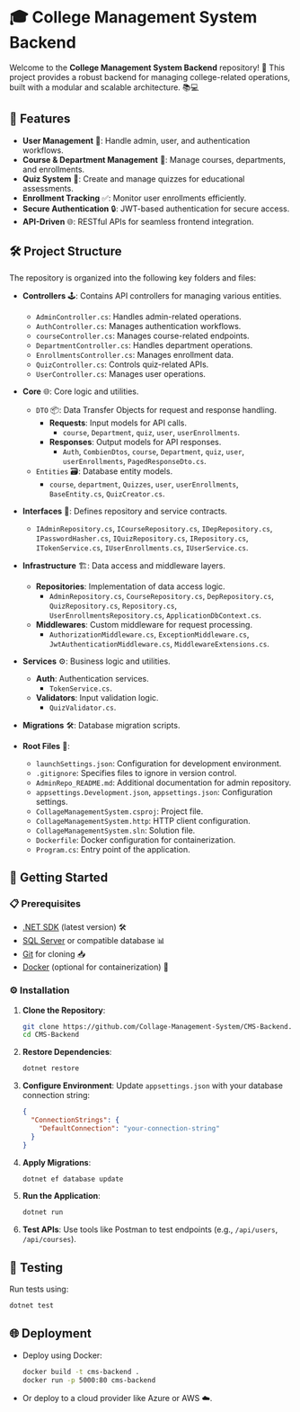 # 🎓 College Management System Backend

Welcome to the **College Management System Backend** repository! 🚀 This project provides a robust backend for managing college-related operations, built with a modular and scalable architecture. 📚💻

## 🌟 Features

- **User Management** 👥: Handle admin, user, and authentication workflows.
- **Course & Department Management** 📖: Manage courses, departments, and enrollments.
- **Quiz System** 🎯: Create and manage quizzes for educational assessments.
- **Enrollment Tracking** ✅: Monitor user enrollments efficiently.
- **Secure Authentication** 🔒: JWT-based authentication for secure access.
- **API-Driven** 🌐: RESTful APIs for seamless frontend integration.

## 🛠️ Project Structure

The repository is organized into the following key folders and files:

- **Controllers** 🕹️: Contains API controllers for managing various entities.
  - `AdminController.cs`: Handles admin-related operations.
  - `AuthController.cs`: Manages authentication workflows.
  - `courseController.cs`: Manages course-related endpoints.
  - `DepartmentController.cs`: Handles department operations.
  - `EnrollmentsController.cs`: Manages enrollment data.
  - `QuizController.cs`: Controls quiz-related APIs.
  - `UserController.cs`: Manages user operations.

- **Core** 🌐: Core logic and utilities.
  - `DTO` 📦: Data Transfer Objects for request and response handling.
    - **Requests**: Input models for API calls.
      - `course`, `Department`, `quiz`, `user`, `userEnrollments`.
    - **Responses**: Output models for API responses.
      - `Auth`, `CombienDtos`, `course`, `Department`, `quiz`, `user`, `userEnrollments`, `PagedResponseDto.cs`.
  - `Entities` 🗃️: Database entity models.
    - `course`, `department`, `Quizzes`, `user`, `userEnrollments`, `BaseEntity.cs`, `QuizCreator.cs`.

- **Interfaces** 🔗: Defines repository and service contracts.
  - `IAdminRepository.cs`, `ICourseRepository.cs`, `IDepRepository.cs`, `IPasswordHasher.cs`, `IQuizRepository.cs`, `IRepository.cs`, `ITokenService.cs`, `IUserEnrollments.cs`, `IUserService.cs`.

- **Infrastructure** 🏗️: Data access and middleware layers.
  - **Repositories**: Implementation of data access logic.
    - `AdminRepository.cs`, `CourseRepository.cs`, `DepRepository.cs`, `QuizRepository.cs`, `Repository.cs`, `UserEnrollmentsRepository.cs`, `ApplicationDbContext.cs`.
  - **Middlewares**: Custom middleware for request processing.
    - `AuthorizationMiddleware.cs`, `ExceptionMiddleware.cs`, `JwtAuthenticationMiddleware.cs`, `MiddlewareExtensions.cs`.

- **Services** ⚙️: Business logic and utilities.
  - **Auth**: Authentication services.
    - `TokenService.cs`.
  - **Validators**: Input validation logic.
    - `QuizValidator.cs`.

- **Migrations** 🛠️: Database migration scripts.

- **Root Files** 📄:
  - `launchSettings.json`: Configuration for development environment.
  - `.gitignore`: Specifies files to ignore in version control.
  - `AdminRepo_README.md`: Additional documentation for admin repository.
  - `appsettings.Development.json`, `appsettings.json`: Configuration settings.
  - `CollageManagementSystem.csproj`: Project file.
  - `CollageManagementSystem.http`: HTTP client configuration.
  - `CollageManagementSystem.sln`: Solution file.
  - `Dockerfile`: Docker configuration for containerization.
  - `Program.cs`: Entry point of the application.

## 🚀 Getting Started

### 📋 Prerequisites

- [.NET SDK](https://dotnet.microsoft.com/download) (latest version) 🛠️
- [SQL Server](https://www.microsoft.com/en-us/sql-server/) or compatible database 📊
- [Git](https://git-scm.com/) for cloning 📥
- [Docker](https://www.docker.com/) (optional for containerization) 🐳

### ⚙️ Installation

1. **Clone the Repository**:
   ```bash
   git clone https://github.com/Collage-Management-System/CMS-Backend.git
   cd CMS-Backend
   ```

2. **Restore Dependencies**:
   ```bash
   dotnet restore
   ```

3. **Configure Environment**:
   Update `appsettings.json` with your database connection string:
   ```json
   {
     "ConnectionStrings": {
       "DefaultConnection": "your-connection-string"
     }
   }
   ```

4. **Apply Migrations**:
   ```bash
   dotnet ef database update
   ```

5. **Run the Application**:
   ```bash
   dotnet run
   ```

6. **Test APIs**:
   Use tools like Postman to test endpoints (e.g., `/api/users`, `/api/courses`).

## 🧪 Testing

Run tests using:
```bash
dotnet test
```

## 🌐 Deployment

- Deploy using Docker:
  ```bash
  docker build -t cms-backend .
  docker run -p 5000:80 cms-backend
  ```
- Or deploy to a cloud provider like Azure or AWS ☁️.
